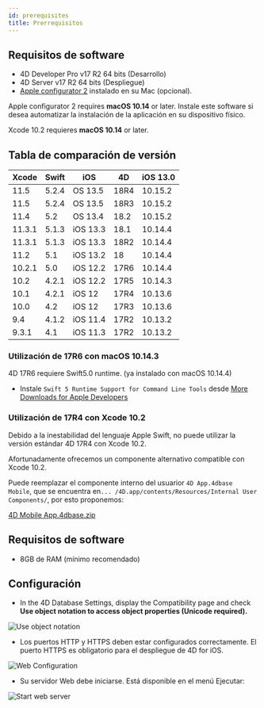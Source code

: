 ```yaml
---
id: prerequisites
title: Prerrequisitos
---
```


## Requisitos de software

* 4D Developer Pro v17 R2 64 bits (Desarrollo)
* 4D Server v17 R2 64 bits (Despliegue)
* [Apple configurator 2](https://itunes.apple.com/us/app/apple-configurator-2/id1037126344) instalado en su Mac (opcional).

Apple configurator 2 requires **macOS 10.14** or later. Instale este software si desea automatizar la instalación de la aplicación en su dispositivo físico.

Xcode 10.2 requieres **macOS 10.14** or later.

## Tabla de comparación de versión

| Xcode  | Swift | iOS      | 4D   | iOS 13.0 |
| ------ | ----- | -------- | ---- | -------- |
| 11.5   | 5.2.4 | OS 13.5  | 18R4 | 10.15.2  |
| 11.5   | 5.2.4 | OS 13.5  | 18R3 | 10.15.2  |
| 11.4   | 5.2   | OS 13.4  | 18.2 | 10.15.2  |
| 11.3.1 | 5.1.3 | iOS 13.3 | 18.1 | 10.14.4  |
| 11.3.1 | 5.1.3 | iOS 13.3 | 18R2 | 10.14.4  |
| 11.2   | 5.1   | iOS 13.2 | 18   | 10.14.4  |
| 10.2.1 | 5.0   | iOS 12.2 | 17R6 | 10.14.4  |
| 10.2   | 4.2.1 | iOS 12.2 | 17R5 | 10.14.3  |
| 10.1   | 4.2.1 | iOS 12   | 17R4 | 10.13.6  |
| 10.0   | 4.2   | iOS 12   | 17R3 | 10.13.6  |
| 9.4    | 4.1.2 | iOS 11.4 | 17R2 | 10.13.2  |
| 9.3.1  | 4.1   | iOS 11.3 | 17R2 | 10.13.2  |

### Utilización de 17R6 con macOS 10.14.3

4D 17R6 requiere Swift5.0 runtime. (ya instalado con macOS 10.14.4)

 - Instale `Swift 5 Runtime Support for Command Line Tools` desde [More Downloads for Apple Developers](https://developer.apple.com/download/more/)

### Utilización de 17R4 con Xcode 10.2

Debido a la inestabilidad del lenguaje Apple Swift, no puede utilizar la versión estándar 4D 17R4 con Xcode 10.2.

Afortunadamente ofrecemos un componente alternativo compatible con Xcode 10.2.

Puede reemplazar el componente interno del usuarior `4D App.4dbase Mobile`, que se encuentra en`... /4D.app/contents/Resources/Internal User Components/`, por esto proponemos:

<a class="button"
href="https://download.4d.com/Products/Current/4D_v17R4/4D%20Mobile%20App%20-%20Xcode%2010.2/4D%20Mobile%20App.4dbase.zip">4D Mobile App.4dbase.zip</a>

## Requisitos de software

* 8GB de RAM (mínimo recomendado)

## Configuración

* In the 4D Database Settings, display the Compatibility page and check **Use object notation to access object properties (Unicode required).**

![Use object notation](assets/en/prerequisites/Use-object-notation.png)

* Los puertos HTTP y HTTPS deben estar configurados correctamente. El puerto HTTPS es obligatorio para el despliegue de 4D for iOS.

![Web Configuration](assets/en/prerequisites/Web-Configuration.png)

* Su servidor Web debe iniciarse. Está disponible en el menú Ejecutar:

![Start web server](assets/en/prerequisites/Start-web-server.png)
